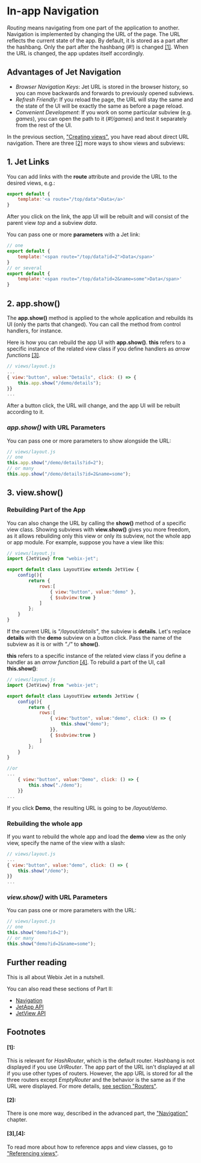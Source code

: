 # In-app Navigation

_Routing_ means navigating from one part of the application to another. Navigation is implemented by changing the URL of the page. The URL reflects the current state of the app. By default, it is stored as a part after the hashbang. Only the part after the hashbang \(\#!\) is changed [\[1\]](in-app-navigation.md#1). When the URL is changed, the app updates itself accordingly.

## Advantages of Jet Navigation

* _Browser Navigation Keys_: Jet URL is stored in the browser history, so you can move backwards and forwards to previously opened subviews.
* _Refresh Friendly_: If you reload the page, the URL will stay the same and the state of the UI will be exactly the same as before a page reload.
* _Convenient Development_: If you work on some particular subview \(e.g. _games_\), you can open the path to it \(_\#!/games_\) and test it separately from the rest of the UI.

In the previous section, ["Creating views"](creating-views.md), you have read about direct URL navigation. There are three [\[2\]](in-app-navigation.md#2) more ways to show views and subviews:

## 1. Jet Links

You can add links with the **route** attribute and provide the URL to the desired views, e.g.:

```javascript
export default {
    template:'<a route="/top/data">Data</a>'
}
```

After you click on the link, the app UI will be rebuilt and will consist of the parent view _top_ and a subview _data_.

You can pass one or more **parameters** with a Jet link:

```javascript
// one
export default {
    template:'<span route="/top/data?id=2">Data</span>'
}
// or several
export default {
    template:'<span route="/top/data?id=2&name=some">Data</span>'
}
```

## 2. app.show\(\)

The **app.show\(\)** method is applied to the whole application and rebuilds its UI \(only the parts that changed\). You can call the method from control handlers, for instance.

Here is how you can rebuild the app UI with **app.show\(\)**. **this** refers to a specific instance of the related view class if you define handlers as _arrow functions_ [\[3\]](in-app-navigation.md#3-4).

```javascript
// views/layout.js
...
{ view:"button", value:"Details", click: () => {
    this.app.show("/demo/details");
}}
...
```

After a button click, the URL will change, and the app UI will be rebuilt according to it.

### _app.show\(\)_ with URL Parameters

You can pass one or more parameters to show alongside the URL:

```javascript
// views/layout.js
// one
this.app.show("/demo/details?id=2");
// or many
this.app.show("/demo/details?id=2&name=some");
```

## 3. view.show\(\)

### Rebuilding Part of the App

You can also change the URL by calling the **show\(\)** method of a specific view class. Showing subviews with **view.show\(\)** gives you more freedom, as it allows rebuilding only this view or only its subview, not the whole app or app module. For example, suppose you have a view like this:

```javascript
// views/layout.js
import {JetView} from "webix-jet";

export default class LayoutView extends JetView {
    config(){
        return {
            rows:[
                { view:"button", value:"demo" },
                { $subview:true }
            ]
        };
    } 
}
```

If the current URL is _"/layout/details"_, the subview is **details**. Let's replace **details** with the **demo** subview on a button click. Pass the name of the subview as it is or with _"./"_ to **show\(\)**.

**this** refers to a specific instance of the related view class if you define a handler as an _arrow function_ [\[4\]](in-app-navigation.md#3-4). To rebuild a part of the UI, call **this.show\(\)**:

```javascript
// views/layout.js
import {JetView} from "webix-jet";

export default class LayoutView extends JetView {
    config(){
        return {
            rows:[
                { view:"button", value:"demo", click: () => {
                    this.show("demo");
                }},
                { $subview:true }
            ]
        };
    } 
}

//or
...
    { view:"button", value:"Demo", click: () => {
        this.show("./demo");
    }}
...
```

If you click **Demo**, the resulting URL is going to be _/layout/demo_.

### Rebuilding the whole app

If you want to rebuild the whole app and load the **demo** view as the only view, specify the name of the view with a slash:

```javascript
// views/layout.js
...
{ view:"button", value:"demo", click: () => {
    this.show("/demo");
}}
...
```

### _view.show\(\)_ with URL Parameters

You can pass one or more parameters with the URL:

```javascript
// views/layout.js
// one
this.show("demo?id=2");
// or many
this.show("demo?id=2&name=some");
```

## Further reading

This is all about Webix Jet in a nutshell.

You can also read these sections of Part II:

* [Navigation](../part-ii-webix-jet-in-details/navigation.md)
* [JetApp API](../part-iv-jetview-and-jetapp-api/jetapp-api.md)
* [JetView API](../part-iv-jetview-and-jetapp-api/jetview-api.md)

## Footnotes

#### \[1\]:

This is relevant for _HashRouter_, which is the default router. Hashbang is not displayed if you use _UrlRouter_. The app part of the URL isn't displayed at all if you use other types of routers. However, the app URL is stored for all the three routers except _EmptyRouter_ and the behavior is the same as if the URL were displayed. For more details, [see section "Routers"](../part-ii-webix-jet-in-details/routers.md).

#### \[2\]:

There is one more way, described in the advanced part, the ["Navigation"](../part-ii-webix-jet-in-details/navigation.md) chapter.

#### \[3\],\[4\]:

To read more about how to reference apps and view classes, go to ["Referencing views"](../part-ii-webix-jet-in-details/referencing-views.md).

